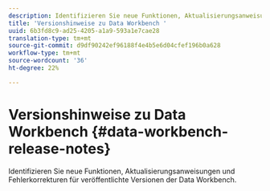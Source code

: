 ```yaml
---
description: Identifizieren Sie neue Funktionen, Aktualisierungsanweisungen und Fehlerkorrekturen für veröffentlichte Versionen der Data Workbench.
title: 'Versionshinweise zu Data Workbench '
uuid: 6b3fd8c9-ad25-4205-a1a9-593a1e7cae28
translation-type: tm+mt
source-git-commit: d9df90242ef96188f4e4b5e6d04cfef196b0a628
workflow-type: tm+mt
source-wordcount: '36'
ht-degree: 22%

---
```



# Versionshinweise zu Data Workbench {#data-workbench-release-notes}

Identifizieren Sie neue Funktionen, Aktualisierungsanweisungen und Fehlerkorrekturen für veröffentlichte Versionen der Data Workbench.
